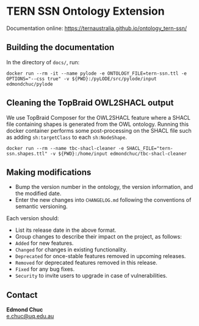 # TERN SSN Ontology Extension

Documentation online: https://ternaustralia.github.io/ontology_tern-ssn/


## Building the documentation

In the directory of `docs/`, run:

```
docker run --rm -it --name pylode -e ONTOLOGY_FILE=tern-ssn.ttl -e OPTIONS="--css true" -v ${PWD}:/pyLODE/src/pylode/input edmondchuc/pylode
```

## Cleaning the TopBraid OWL2SHACL output

We use TopBraid Composer for the OWL2SHACL feature where a SHACL file containing shapes is generated from the OWL ontology. Running this docker container performs some post-processing on the SHACL file such as adding `sh:targetClass` to each `sh:NodeShape`. 

```
docker run --rm --name tbc-shacl-cleaner -e SHACL_FILE="tern-ssn.shapes.ttl" -v ${PWD}:/home/input edmondchuc/tbc-shacl-cleaner
```


## Making modifications

- Bump the version number in the ontology, the version information, and the modified date. 
- Enter the new changes into `CHANGELOG.md` following the conventions of semantic versioning. 

Each version should:
- List its release date in the above format.
- Group changes to describe their impact on the project, as follows:
- `Added` for new features.
- `Changed` for changes in existing functionality.
- `Deprecated` for once-stable features removed in upcoming releases.
- `Removed` for deprecated features removed in this release.
- `Fixed` for any bug fixes.
- `Security` to invite users to upgrade in case of vulnerabilities.


## Contact

**Edmond Chuc**  
e.chuc@uq.edu.au  
